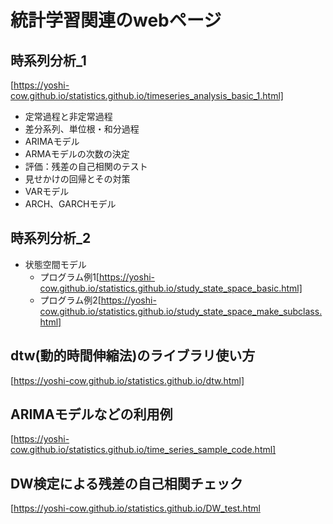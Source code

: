 # 統計学習関連のwebページ
## 時系列分析_1  
[https://yoshi-cow.github.io/statistics.github.io/timeseries_analysis_basic_1.html]
* 定常過程と非定常過程
* 差分系列、単位根・和分過程
* ARIMAモデル
* ARMAモデルの次数の決定
* 評価：残差の自己相関のテスト
* 見せかけの回帰とその対策
* VARモデル
* ARCH、GARCHモデル

## 時系列分析_2
* 状態空間モデル
  * プログラム例1[https://yoshi-cow.github.io/statistics.github.io/study_state_space_basic.html]
  * プログラム例2[https://yoshi-cow.github.io/statistics.github.io/study_state_space_make_subclass.html]

## dtw(動的時間伸縮法)のライブラリ使い方
[https://yoshi-cow.github.io/statistics.github.io/dtw.html]

## ARIMAモデルなどの利用例
[https://yoshi-cow.github.io/statistics.github.io/time_series_sample_code.html]

## DW検定による残差の自己相関チェック
[https://yoshi-cow.github.io/statistics.github.io/DW_test.html
